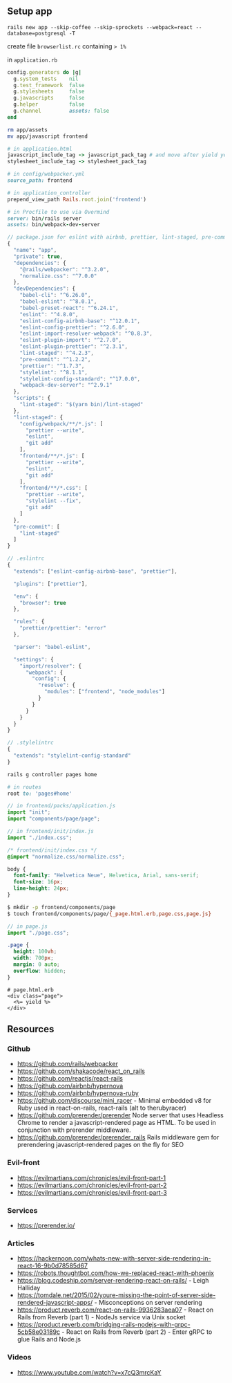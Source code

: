 ## Setup app
`rails new app --skip-coffee --skip-sprockets --webpack=react --database=postgresql -T`

create file `browserlist.rc` containing `> 1%`

in `application.rb`

```ruby
config.generators do |g|
  g.system_tests    nil
  g.test_framework  false
  g.stylesheets     false
  g.javascripts     false
  g.helper          false
  g.channel         assets: false
end
```

```bash
rm app/assets
mv app/javascript frontend
```

```ruby
# in application.html
javascript_include_tag -> javascript_pack_tag # and move after yield yet
stylesheet_include_tag -> stylesheet_pack_tag
```

```ruby
# in config/webpacker.yml
source_path: frontend

# in application_controller
prepend_view_path Rails.root.join('frontend')

# in Procfile to use via Overmind
server: bin/rails server
assets: bin/webpack-dev-server
```

```javascript
// package.json for eslint with airbnb, prettier, lint-staged, pre-commit, sytlelint for css, lint-staged hook
{
  "name": "app",
  "private": true,
  "dependencies": {
    "@rails/webpacker": "^3.2.0",
    "normalize.css": "^7.0.0"
  },
  "devDependencies": {
    "babel-cli": "^6.26.0",
    "babel-eslint": "^8.0.1",
    "babel-preset-react": "^6.24.1",
    "eslint": "^4.8.0",
    "eslint-config-airbnb-base": "^12.0.1",
    "eslint-config-prettier": "^2.6.0",
    "eslint-import-resolver-webpack": "^0.8.3",
    "eslint-plugin-import": "^2.7.0",
    "eslint-plugin-prettier": "^2.3.1",
    "lint-staged": "^4.2.3",
    "pre-commit": "^1.2.2",
    "prettier": "^1.7.3",
    "stylelint": "^8.1.1",
    "stylelint-config-standard": "^17.0.0",
    "webpack-dev-server": "^2.9.1"
  },
  "scripts": {
    "lint-staged": "$(yarn bin)/lint-staged"
  },
  "lint-staged": {
    "config/webpack/**/*.js": [
      "prettier --write",
      "eslint",
      "git add"
    ],
    "frontend/**/*.js": [
      "prettier --write",
      "eslint",
      "git add"
    ],
    "frontend/**/*.css": [
      "prettier --write",
      "stylelint --fix",
      "git add"
    ]
  },
  "pre-commit": [
    "lint-staged"
  ]
}

```

```javascript
// .eslintrc
{
  "extends": ["eslint-config-airbnb-base", "prettier"],

  "plugins": ["prettier"],

  "env": {
    "browser": true
  },

  "rules": {
    "prettier/prettier": "error"
  },

  "parser": "babel-eslint",

  "settings": {
    "import/resolver": {
      "webpack": {
        "config": {
          "resolve": {
            "modules": ["frontend", "node_modules"]
          }
        }
      }
    }
  }
}
```

```javascript
// .stylelintrc
{
  "extends": "stylelint-config-standard"
}
```


```bash
rails g controller pages home
```

```ruby
# in routes
root to: 'pages#home'
```

```javascript
// in frontend/packs/application.js
import "init";
import "components/page/page";

// in frontend/init/index.js
import "./index.css";
```

```css
/* frontend/init/index.css */
@import "normalize.css/normalize.css";

body {
  font-family: "Helvetica Neue", Helvetica, Arial, sans-serif;
  font-size: 16px;
  line-height: 24px;
}
```

```bash
$ mkdir -p frontend/components/page
$ touch frontend/components/page/{_page.html.erb,page.css,page.js}
```

```javascript
// in page.js
import "./page.css";
```

```css
.page {
  height: 100vh;
  width: 700px;
  margin: 0 auto;
  overflow: hidden;
}
```

```erb
# page.html.erb
<div class="page">
  <%= yield %>
</div>
```


## Resources

### Github
- https://github.com/rails/webpacker
- https://github.com/shakacode/react_on_rails
- https://github.com/reactjs/react-rails
- https://github.com/airbnb/hypernova
- https://github.com/airbnb/hypernova-ruby
- https://github.com/discourse/mini_racer - Minimal embedded v8 for Ruby used in react-on-rails, react-rails (alt to therubyracer)
- https://github.com/prerender/prerender Node server that uses Headless Chrome to render a javascript-rendered page as HTML. To be used in conjunction with prerender middleware.
- https://github.com/prerender/prerender_rails Rails middleware gem for prerendering javascript-rendered pages on the fly for SEO

### Evil-front
- https://evilmartians.com/chronicles/evil-front-part-1
- https://evilmartians.com/chronicles/evil-front-part-2
- https://evilmartians.com/chronicles/evil-front-part-3

### Services
- https://prerender.io/

### Articles
- https://hackernoon.com/whats-new-with-server-side-rendering-in-react-16-9b0d78585d67
- https://robots.thoughtbot.com/how-we-replaced-react-with-phoenix
- https://blog.codeship.com/server-rendering-react-on-rails/ - Leigh Halliday
- https://tomdale.net/2015/02/youre-missing-the-point-of-server-side-rendered-javascript-apps/ - Misconceptions on server rendering
- https://product.reverb.com/react-on-rails-9936283aea07 - React on Rails from Reverb (part 1) - NodeJs service via Unix socket
- https://product.reverb.com/bridging-rails-nodejs-with-grpc-5cb58e03189c - React on Rails from Reverb (part 2) - Enter gRPC to glue Rails and Node.js

### Videos
- https://www.youtube.com/watch?v=x7cQ3mrcKaY
